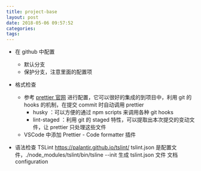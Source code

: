 ```yaml
---
title: project-base
layout: post
date: 2018-05-06 09:57:52
categories:
tags:
---
```


- 在 github 中配置
    - 默认分支
    - 保护分支，注意里面的配置项

- 格式检查
    - 参考 [prettier 官网](https://prettier.io) 进行配置，它可以很好的集成的到项目中，利用 git 的 hooks 的机制，在提交 commit 时自动调用 prettier
        - husky ：可以方便的通过 npm scripts 来调用各种 git hooks
        - lint-staged ：利用 git 的 staged 特性，可以提取出本次提交的变动文件，让 prettier 只处理这些文件
    - VSCode 中添加 Prettier - Code formatter 插件

- 语法检查
    TSLint https://palantir.github.io/tslint/
    tslint.json 是配置文件，./node_modules/tslint/bin/tsline --init 生成 tslint.json 文件
    文档 configuration